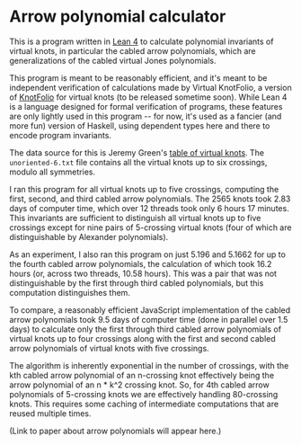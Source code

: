 # Arrow polynomial calculator

This is a program written in [Lean 4](https://github.com/leanprover/lean4) to calculate polynomial
invariants of virtual knots, in particular the cabled arrow polynomials, which are generalizations
of the cabled virtual Jones polynomials.

This program is meant to be reasonably efficient, and it's meant to be independent verification
of calculations made by Virtual KnotFolio, a version of
[KnotFolio](https://kmill.github.io/knotfolio/) for virtual knots (to be released sometime soon).
While Lean 4 is a language designed for formal verification of programs, these features are only
lightly used in this program -- for now, it's used as a fancier (and more fun) version of Haskell,
using dependent types here and there to encode program invariants.

The data source for this is Jeremy Green's
[table of virtual knots](https://www.math.toronto.edu/drorbn/Students/GreenJ/index.html).
The `unoriented-6.txt` file contains all the virtual knots up to six crossings, modulo all
symmetries.

I ran this program for all virtual knots up to five crossings, computing the first, second, and
third cabled arrow polynomials. The 2565 knots took 2.83 days of computer time, which over 12
threads took only 6 hours 17 minutes.  This invariants are sufficient to distinguish all
virtual knots up to five crossings except for nine pairs of 5-crossing virtual knots (four of which
are distinguishable by Alexander polynomials).

As an experiment, I also ran this program on just 5.196 and 5.1662 for up to the fourth cabled
arrow polynomials, the calculation of which took 16.2 hours (or, across two threads, 10.58 hours).
This was a pair that was not distinguishable by the first through third cabled polynomials, but this
computation distinguishes them.

To compare, a reasonably efficient JavaScript implementation of the cabled arrow polynomials took
9.5 days of computer time (done in parallel over 1.5 days) to calculate only the first through third
cabled arrow polynomials of virtual knots up to four crossings along with the first and second
cabled arrow polynomials of virtual knots with five crossings.

The algorithm is inherently exponential in the number of crossings, with the kth cabled arrow
polynomial of an n-crossing knot effectively being the arrow polynomial of an n * k^2 crossing knot.
So, for 4th cabled arrow polynomials of 5-crossing knots we are effectively handling 80-crossing
knots. This requires some caching of intermediate computations that are reused multiple times.

(Link to paper about arrow polynomials will appear here.)
